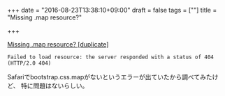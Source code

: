 +++
date = "2016-08-23T13:38:10+09:00"
draft = false
tags = [""]
title = "Missing .map resource?"

+++

[Missing .map resource? [duplicate]](http://stackoverflow.com/questions/18499930/missing-map-resource)


```
Failed to load resource: the server responded with a status of 404 (HTTP/2.0 404)
```

Safariでbootstrap.css.mapがないというエラーが出ていたから調べてみたけど、
特に問題はないらしい。

